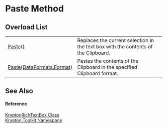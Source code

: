 # Paste Method


## Overload List
<table>
<tr>
<td><a href="49405823-a9b3-5c9a-9d60-ef4abf7c8d4d.md">Paste()</a></td>
<td>Replaces the current selection in the text box with the contents of the Clipboard.</td></tr>
<tr>
<td><a href="53ceb0d1-6082-4144-b2f6-c8d9fdb24b3f.md">Paste(DataFormats.Format)</a></td>
<td>Pastes the contents of the Clipboard in the specified Clipboard format.</td></tr>
</table>

## See Also


#### Reference
<a href="d103592f-1fd8-ac7d-2a60-d967f7d4d149.md">KryptonRichTextBox Class</a>  
<a href="79d2eac2-21f4-54ff-7552-b20c33c30600.md">Krypton.Toolkit Namespace</a>  
